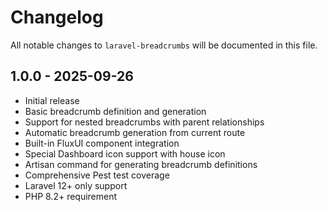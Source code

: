 # Changelog

All notable changes to `laravel-breadcrumbs` will be documented in this file.

## 1.0.0 - 2025-09-26

- Initial release
- Basic breadcrumb definition and generation
- Support for nested breadcrumbs with parent relationships
- Automatic breadcrumb generation from current route
- Built-in FluxUI component integration
- Special Dashboard icon support with house icon
- Artisan command for generating breadcrumb definitions
- Comprehensive Pest test coverage
- Laravel 12+ only support
- PHP 8.2+ requirement
